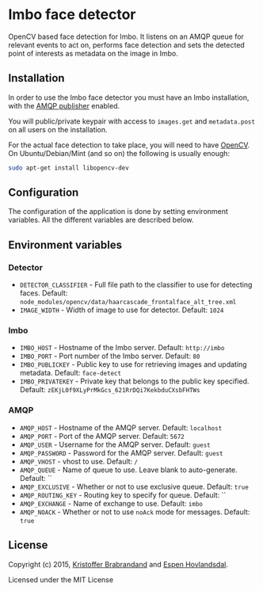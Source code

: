 # Imbo face detector

OpenCV based face detection for Imbo. It listens on an AMQP queue for relevant events to act on, performs face detection and sets the detected point of interests as metadata on the image in Imbo.

## Installation

In order to use the Imbo face detector you must have an Imbo installation, with the [AMQP publisher](https://github.com/imbo/imbo-amqp-publisher) enabled.

You will public/private keypair with access to `images.get` and `metadata.post` on all users on the installation.

For the actual face detection to take place, you will need to have [OpenCV](http://opencv.org). On Ubuntu/Debian/Mint (and so on) the following is usually enough:

```sh
sudo apt-get install libopencv-dev
```

## Configuration

The configuration of the application is done by setting environment variables. All the different variables are described below.

## Environment variables

### Detector

- `DETECTOR_CLASSIFIER` - Full file path to the classifier to use for detecting faces. Default: `node_modules/opencv/data/haarcascade_frontalface_alt_tree.xml`
- `IMAGE_WIDTH` - Width of image to use for detector. Default: `1024`

### Imbo

- `IMBO_HOST` - Hostname of the Imbo server. Default: `http://imbo`
- `IMBO_PORT` - Port number of the Imbo server. Default: `80`
- `IMBO_PUBLICKEY` - Public key to use for retrieving images and updating metadata. Default: `face-detect`
- `IMBO_PRIVATEKEY` - Private key that belongs to the public key specified. Default: `zEKjL0f9XLyPrMkGcs_621RrDQi7KekbduCXsbFHTWs`

### AMQP

- `AMQP_HOST` - Hostname of the AMQP server. Default: `localhost`
- `AMQP_PORT` - Port of the AMQP server. Default: `5672`
- `AMQP_USER` - Username for the AMQP server. Default: `guest`
- `AMQP_PASSWORD` - Password for the AMQP server. Default: `guest`
- `AMQP_VHOST` - vhost to use. Default: `/`
- `AMQP_QUEUE` - Name of queue to use. Leave blank to auto-generate. Default: ``
- `AMQP_EXCLUSIVE` - Whether or not to use exclusive queue. Default: `true`
- `AMQP_ROUTING_KEY` - Routing key to specify for queue. Default: ``
- `AMQP_EXCHANGE` - Name of exchange to use. Default: `imbo`
- `AMQP_NOACK` - Whether or not to use `noAck` mode for messages. Default: `true`

## License

Copyright (c) 2015, [Kristoffer Brabrandand](mailto:kristoffer@brabrand.no) and [Espen Hovlandsdal](mailto:espen@hovlandsdal.com).

Licensed under the MIT License
